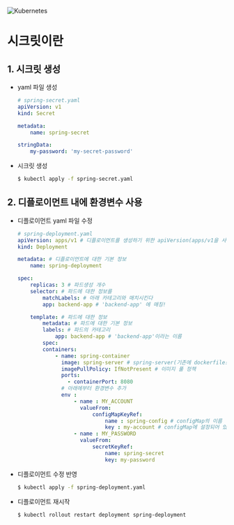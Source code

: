![Kubernetes](https://github.com/user-attachments/assets/3ec2d35d-184a-480a-878f-1f89f9547880)

# 시크릿이란

## 1. 시크릿 생성
- yaml 파일 생성
    ```yaml
    # spring-secret.yaml
    apiVersion: v1
    kind: Secret

    metadata:
        name: spring-secret
    
    stringData:
        my-password: 'my-secret-password'
    ```

- 시크릿 생성
    ```bash
    $ kubectl apply -f spring-secret.yaml
    ```

## 2. 디플로이먼트 내에 환경변수 사용
- 디플로이먼트 yaml 파일 수정
    ```yaml
    # spring-deployment.yaml
    apiVersion: apps/v1 # 디플로이먼트를 생성하기 위한 apiVersion(apps/v1을 사용해야함)
    kind: Deployment

    metadata: # 디플로이먼트에 대한 기본 정보
        name: spring-deployment

    spec: 
        replicas: 3 # 파드생성 개수
        selector: # 파드에 대한 정보를 
            matchLabels: # 아래 카테고리와 매치시킨다
            app: backend-app # 'backend-app' 에 매칭!

        template: # 파드에 대한 정보
            metadata: # 파드에 대한 기본 정보
            labels: # 파드의 카테고리
                app: backend-app # 'backend-app'이라는 이름
            spec:
            containers: 
                - name: spring-container
                  image: spring-server # spring-server(기존에 dockerfile로 만든 이미지) 이미지를 풀 받음
                  imagePullPolicy: IfNotPresent # 이미지 풀 정책
                  ports:
                    - containerPort: 8080
                  # 아래에부터 환경변수 추가
                  env :
                      - name : MY_ACCOUNT
                        valueFrom: 
                            configMapKeyRef:
                                name : spring-config # configMap의 이름
                                key : my-account # configMap에 설정되어 있는 Key값 
                      - name : MY_PASSWORD
                        valueFrom: 
                            secretKeyRef:
                                name: spring-secret
                                key: my-password 
    ```

- 디플로이먼트 수정 반영
    ```bash
    $ kubectl apply -f spring-deployment.yaml
    ```

- 디플로이먼트 재시작
    ```bash
    $ kubectl rollout restart deployment spring-deployment
    ```